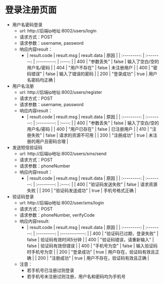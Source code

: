 # 登录注册页面
- 用户名密码登录
	- url: http://后端ip地址:8002/users/login
	- 请求方式：POST
	- 请求参数：username, password
	- 响应内容result：
		- | result.code | result.msg | result.data |  原因  |
		| :---------: | :--------: | :---------: | :----: |
		| 400 | "参数丢失" | false |  输入了空白/空的用户名/密码  |
		| 404 | "用户不存在" | false |  未注册用户  |
		| 400 | "密码错误" | false |  输入了错误的密码  |
		| 200 | "登录成功" | true |  用户名密码均正确  |
- 用户名注册
	- url: http://后端ip地址:8002/users/register
	- 请求方式：POST
	- 请求参数：username, password
	- 响应内容result：
		- | result.code | result.msg | result.data |  原因  |
		| :---------: | :--------: | :---------: | :----: |
		| 400 | "参数丢失" | false |  输入了空白/空的用户名/密码  |
		| 400 | "用户已存在" | false |  已注册用户  |
		| 410 | "注册失败" | false |  请求的资源不可用  |
		| 200 | "注册成功" | true |  未注册的用户且密码合理  |
- 发送短信验证码
	- url: http://后端ip地址:8002/users/sms/send
	- 请求方式：POST
	- 请求参数：phoneNumber
	- 响应内容result：
		- | result.code | result.msg | result.data |  原因  |
		| :---------: | :--------: | :---------: | :----: |
		| 400 | "验证码发送失败" | false |  请求资源失败  |
		| 200 | "验证码发送成功" | true |  手机号格式正确  |
- 验证码登录
	- url: http://后端ip地址:8002/user/sms/login
	- 请求方式：POST
	- 请求参数：phoneNumber, verifyCode
	- 响应内容result:
		- | result.code | result.msg | result.data |  原因  |
		| :---------: | :--------: | :---------: | :------------: |
		| 400 | "验证码已过期，登录失败" | false |  验证码有效时间5分钟  |
		| 400 | "验证码错误，请重新输入" | false |  验证码有效但错误 |
		| 400 | "手机号为空" | false |  输入验证码时手机号为空  |
		| 200 | "登录成功" | true |  用户存在，验证码有效且正确 |
		| 200 | "注册成功" | true |  用户不存在，验证码有效且正确 |
	- 注意：
		- 若手机号已注册过则登录
		- 若手机号未注册过则注册，用户名和密码均为手机号